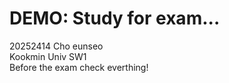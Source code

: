 # DEMO: Study for exam...
20252414    Cho eunseo<br>
Kookmin Univ    SW1  
Before the exam check everthing!
